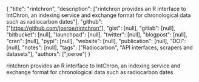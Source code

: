 {
  "title": "rintchron",
  "description": ["rintchron provides an R interface to IntChron, an indexing service and exchange format for chronological data such as radiocarbon dates"],
  "github": ["https://github.com/joeroe/rintchron"],
  "gist": [null],
  "gitlab": [null],
  "bitbucket": [null],
  "launchpad": [null],
  "twitter": [null],
  "blogpost": [null],
  "cran": [null],
  "pypi": [null],
  "website": [null],
  "publication": [null],
  "DOI": [null],
  "notes": [null],
  "tags": ["Radiocarbon", "API interfaces, scrapers and datasets"],
  "authors": ["joeroe"]
}

<!-- Generated by csv2md.R – do not edit by hand -->

rintchron provides an R interface to IntChron, an indexing service and exchange format for chronological data such as radiocarbon dates